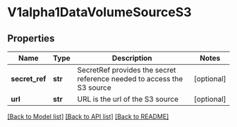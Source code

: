# V1alpha1DataVolumeSourceS3

## Properties
Name | Type | Description | Notes
------------ | ------------- | ------------- | -------------
**secret_ref** | **str** | SecretRef provides the secret reference needed to access the S3 source | [optional] 
**url** | **str** | URL is the url of the S3 source | [optional] 

[[Back to Model list]](../README.md#documentation-for-models) [[Back to API list]](../README.md#documentation-for-api-endpoints) [[Back to README]](../README.md)


